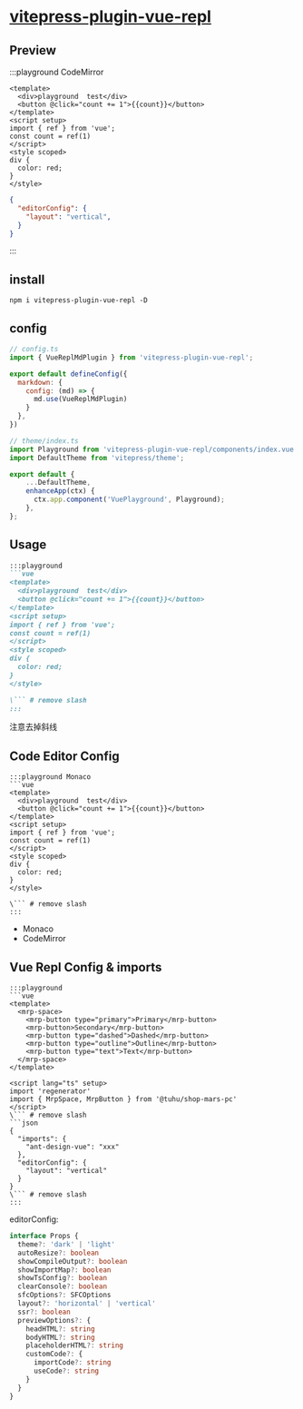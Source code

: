 # [vitepress-plugin-vue-repl](https://www.npmjs.com/package/vitepress-plugin-vue-repl)


## Preview

:::playground CodeMirror
```vue
<template>
  <div>playground  test</div>
  <button @click="count += 1">{{count}}</button>
</template>
<script setup>
import { ref } from 'vue';
const count = ref(1)
</script>
<style scoped>
div {
  color: red;
}
</style>
```
```json
{
  "editorConfig": {
    "layout": "vertical",
  }
}
```
:::
## install

```shell
npm i vitepress-plugin-vue-repl -D
```



## config

```js
// config.ts
import { VueReplMdPlugin } from 'vitepress-plugin-vue-repl';

export default defineConfig({
  markdown: {
    config: (md) => {
      md.use(VueReplMdPlugin)
    }
  },
})
```


```js
// theme/index.ts
import Playground from 'vitepress-plugin-vue-repl/components/index.vue'
import DefaultTheme from 'vitepress/theme';

export default {
    ...DefaultTheme,
    enhanceApp(ctx) {
      ctx.app.component('VuePlayground', Playground);
    },
};
```


## Usage

```markdown
:::playground
```vue
<template>
  <div>playground  test</div>
  <button @click="count += 1">{{count}}</button>
</template>
<script setup>
import { ref } from 'vue';
const count = ref(1)
</script>
<style scoped>
div {
  color: red;
}
</style>

\``` # remove slash
:::
```

注意去掉斜线


## Code Editor Config

```markdown{1}
:::playground Monaco
```vue
<template>
  <div>playground  test</div>
  <button @click="count += 1">{{count}}</button>
</template>
<script setup>
import { ref } from 'vue';
const count = ref(1)
</script>
<style scoped>
div {
  color: red;
}
</style>

\``` # remove slash
:::
```

+ Monaco
+ CodeMirror



## Vue Repl Config & imports



```markdown{18-27}
:::playground
```vue
<template>
  <mrp-space>
    <mrp-button type="primary">Primary</mrp-button>
    <mrp-button>Secondary</mrp-button>
    <mrp-button type="dashed">Dashed</mrp-button>
    <mrp-button type="outline">Outline</mrp-button>
    <mrp-button type="text">Text</mrp-button>
  </mrp-space>
</template>

<script lang="ts" setup>
import 'regenerator'
import { MrpSpace, MrpButton } from '@tuhu/shop-mars-pc'
</script>
\``` # remove slash
```json
{
  "imports": {
    "ant-design-vue": "xxx"
  },
  "editorConfig": {
    "layout": "vertical"
  }
}
\``` # remove slash
:::
```


editorConfig:

```ts
interface Props {
  theme?: 'dark' | 'light'
  autoResize?: boolean
  showCompileOutput?: boolean
  showImportMap?: boolean
  showTsConfig?: boolean
  clearConsole?: boolean
  sfcOptions?: SFCOptions
  layout?: 'horizontal' | 'vertical'
  ssr?: boolean
  previewOptions?: {
    headHTML?: string
    bodyHTML?: string
    placeholderHTML?: string
    customCode?: {
      importCode?: string
      useCode?: string
    }
  }
}
```